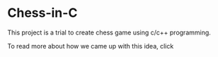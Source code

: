 # Chess-in-C
This project is a trial to create chess game using c/c++ programming.
<p>To read more about how we came up with this idea, click <a href="https://meipros.blogspot.com>here</a>.</p>
